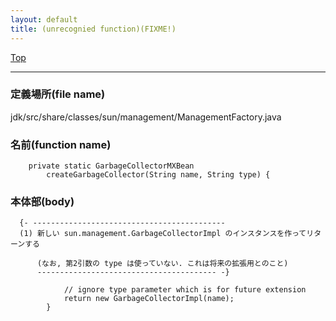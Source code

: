 ```yaml
---
layout: default
title: (unrecognied function)(FIXME!)
---
```

[Top](../index.html)

--- 
### 定義場所(file name)
jdk/src/share/classes/sun/management/ManagementFactory.java

### 名前(function name)
```
    private static GarbageCollectorMXBean
        createGarbageCollector(String name, String type) {
```

### 本体部(body)
```
  {- -------------------------------------------
  (1) 新しい sun.management.GarbageCollectorImpl のインスタンスを作ってリターンする
  
      (なお, 第2引数の type は使っていない. これは将来の拡張用とのこと)
      ---------------------------------------- -}
	
	        // ignore type parameter which is for future extension
	        return new GarbageCollectorImpl(name);
	    }
	
```



